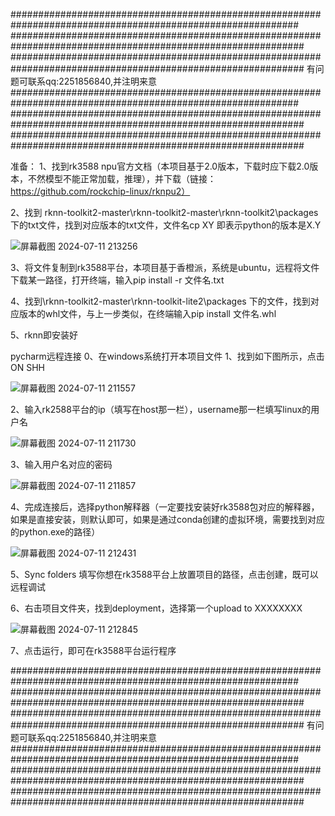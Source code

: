 ############################################################################################################
#############################################################################################################
#############################################################################################################
有问题可联系qq:2251856840,并注明来意
############################################################################################################
#############################################################################################################
#############################################################################################################










准备：
1、找到rk3588 npu官方文档（本项目基于2.0版本，下载时应下载2.0版本，不然模型不能正常加载，推理），并下载（链接：https://github.com/rockchip-linux/rknpu2）

2、找到 rknn-toolkit2-master\rknn-toolkit2-master\rknn-toolkit2\packages 下的txt文件，找到对应版本的txt文件，文件名cp XY 即表示python的版本是X.Y

![屏幕截图 2024-07-11 213256](https://github.com/deeper-roots/rk3588example/assets/61220762/9f8bec42-9764-4c60-a8d6-849a6e75fdda)

3、将文件复制到rk3588平台，本项目基于香橙派，系统是ubuntu，远程将文件下载某一路径，打开终端，输入pip install -r 文件名.txt


4、找到\rknn-toolkit2-master\rknn-toolkit-lite2\packages 下的文件，找到对应版本的whl文件，与上一步类似，在终端输入pip install 文件名.whl

5、rknn即安装好











pycharm远程连接
0、在windows系统打开本项目文件
1、找到如下图所示，点击ON SHH

![屏幕截图 2024-07-11 211557](https://github.com/deeper-roots/rk3588example/assets/61220762/79f5d06c-c77f-49b4-90c8-f2da0d05541c)


2、输入rk2588平台的ip（填写在host那一栏），username那一栏填写linux的用户名

![屏幕截图 2024-07-11 211730](https://github.com/deeper-roots/rk3588example/assets/61220762/dfb79772-c645-4374-bc8c-5e9ad398bb5c)


3、输入用户名对应的密码

![屏幕截图 2024-07-11 211857](https://github.com/deeper-roots/rk3588example/assets/61220762/e89a57d1-d1a8-40c9-b3b7-700af6c745aa)


4、完成连接后，选择python解释器（一定要找安装好rk3588包对应的解释器，如果是直接安装，则默认即可，如果是通过conda创建的虚拟环境，需要找到对应的python.exe的路径）

![屏幕截图 2024-07-11 212431](https://github.com/deeper-roots/rk3588example/assets/61220762/fbd8f977-2f10-4283-96c7-833d186cc176)


5、Sync folders 填写你想在rk3588平台上放置项目的路径，点击创建，既可以远程调试


6、右击项目文件夹，找到deployment，选择第一个upload to  XXXXXXXX

![屏幕截图 2024-07-11 212845](https://github.com/deeper-roots/rk3588example/assets/61220762/33cd3ad5-0b26-4eff-baec-9192b1f1976d)


 7、点击运行，即可在rk3588平台运行程序






 ############################################################################################################
#############################################################################################################
#############################################################################################################
有问题可联系qq:2251856840,并注明来意
############################################################################################################
#############################################################################################################
#############################################################################################################

